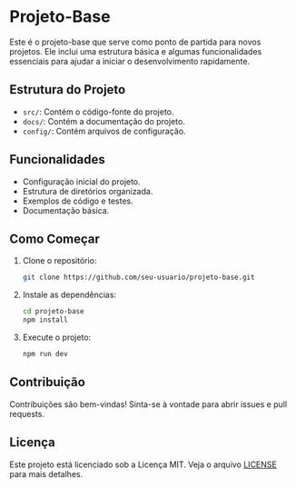 # Projeto-Base

Este é o projeto-base que serve como ponto de partida para novos projetos. Ele inclui uma estrutura básica e algumas funcionalidades essenciais para ajudar a iniciar o desenvolvimento rapidamente.

## Estrutura do Projeto

- `src/`: Contém o código-fonte do projeto.
- `docs/`: Contém a documentação do projeto.
- `config/`: Contém arquivos de configuração.

## Funcionalidades

- Configuração inicial do projeto.
- Estrutura de diretórios organizada.
- Exemplos de código e testes.
- Documentação básica.

## Como Começar

1. Clone o repositório:
   ```sh
   git clone https://github.com/seu-usuario/projeto-base.git
   ```

2. Instale as dependências:
   ```sh
   cd projeto-base
   npm install
   ```

3. Execute o projeto:
   ```sh
   npm run dev
   ```

## Contribuição

Contribuições são bem-vindas! Sinta-se à vontade para abrir issues e pull requests.

## Licença

Este projeto está licenciado sob a Licença MIT. Veja o arquivo [LICENSE](LICENSE) para mais detalhes.
